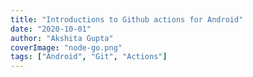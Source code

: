 ```yaml
---
title: "Introductions to Github actions for Android"
date: "2020-10-01"
author: "Akshita Gupta"
coverImage: "node-go.png"
tags: ["Android", "Git", "Actions"]
---
```

